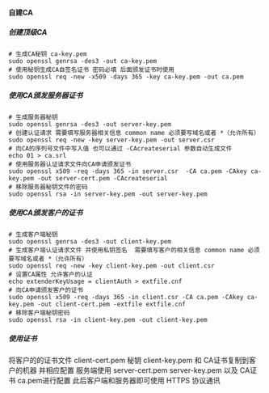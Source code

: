 #### 自建CA

##### 创建顶级CA

```SHELL
# 生成CA秘钥 ca-key.pem
sudo openssl genrsa -des3 -out ca-key.pem
# 使用秘钥生成CA自签名证书 密码必填 后面颁发证书时使用
sudo openssl req -new -x509 -days 365 -key ca-key.pem -out ca.pem
```

##### 使用CA颁发服务器证书

```SHELL
# 生成服务器秘钥
sudo openssl genrsa -des3 -out server-key.pem
# 创建认证请求 需要填写服务器相关信息 common name 必须要写域名或者 *（允许所有）
sudo openssl req -new -key server-key.pem -out server.csr
# 向CA的序列号文件中写入值 也可以通过 -CAcreateserial 参数自动生成文件
echo 01 > ca.srl
# 使用服务器认证请求文件向CA申请颁发证书
sudo openssl x509 -req -days 365 -in server.csr  -CA ca.pem -CAkey ca-key.pem -out server-cert.pem -CAcreateserial
# 移除服务器秘钥文件的密码
sudo openssl rsa -in server-key.pem -out server-key.pem
```

##### 使用CA颁发客户的证书

```SHELL
# 生成客户端秘钥
sudo openssl genrsa -des3 -out client-key.pem
# 生成客户端认证请求文件 并使用私钥签名  需要填写客户的相关信息 common name 必须要写域名或者 *（允许所有）
sudo openssl req -new -key client-key.pem -out client.csr
# 设置CA属性 允许客户的认证
echo extenderKeyUsage = clientAuth > extfile.cnf
# 向CA申请颁发客户的证书
sudo openssl x509 -req -days 365 -in client.csr -CA ca.pem -CAkey ca-key.pem -out client-cert.pem -extfile extfile.cnf
# 移除客户端秘钥密码
sudo openssl rsa -in client-key.pem -out client-key.pem
```

##### 使用证书

将客户的的证书文件 client-cert.pem 秘钥 client-key.pem 和 CA证书复制到客户的机器 并相应配置
服务端使用 server-cert.pem server-key.pem 以及 CA证书 ca.pem进行配置
此后客户端和服务器即可使用 HTTPS 协议通讯
